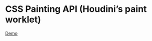 # CSS Painting API (Houdini’s paint worklet)

[Demo](https://mukhindev.github.io/web-standards/css/css-painting-api)
